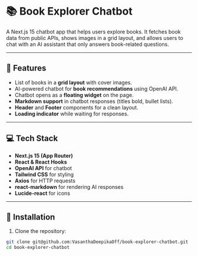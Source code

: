 # 📚 Book Explorer Chatbot

A Next.js 15 chatbot app that helps users explore books. It fetches book data from public APIs, shows images in a grid layout, and allows users to chat with an AI assistant that only answers book-related questions.

---

## 🔹 Features

- List of books in a **grid layout** with cover images.  
- AI-powered chatbot for **book recommendations** using OpenAI API.  
- Chatbot opens as a **floating widget** on the page.  
- **Markdown support** in chatbot responses (titles bold, bullet lists).  
- **Header** and **Footer** components for a clean layout.  
- **Loading indicator** while waiting for responses.  

---

## 💻 Tech Stack

- **Next.js 15 (App Router)**  
- **React & React Hooks**  
- **OpenAI API** for chatbot  
- **Tailwind CSS** for styling  
- **Axios** for HTTP requests  
- **react-markdown** for rendering AI responses  
- **Lucide-react** for icons  

---

## 🚀 Installation

1. Clone the repository:

```bash
git clone git@github.com:VasanthaDeepikaOff/book-explorer-chatbot.git
cd book-explorer-chatbot
